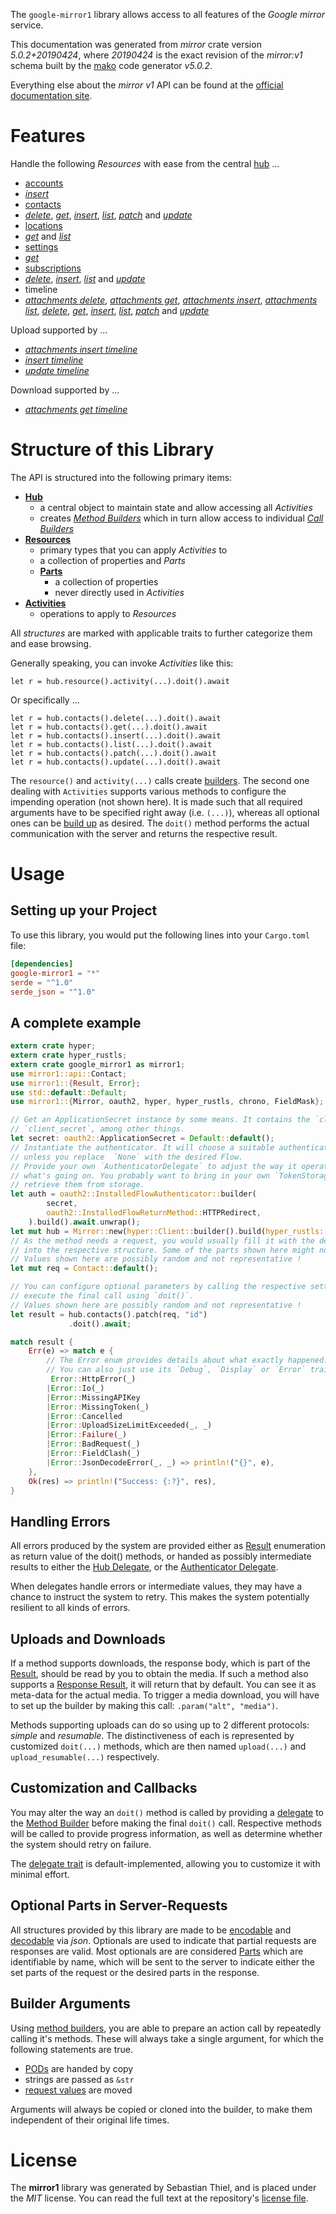 <!---
DO NOT EDIT !
This file was generated automatically from 'src/generator/templates/api/README.md.mako'
DO NOT EDIT !
-->
The `google-mirror1` library allows access to all features of the *Google mirror* service.

This documentation was generated from *mirror* crate version *5.0.2+20190424*, where *20190424* is the exact revision of the *mirror:v1* schema built by the [mako](http://www.makotemplates.org/) code generator *v5.0.2*.

Everything else about the *mirror* *v1* API can be found at the
[official documentation site](https://developers.google.com/glass).
# Features

Handle the following *Resources* with ease from the central [hub](https://docs.rs/google-mirror1/5.0.2+20190424/google_mirror1/Mirror) ... 

* [accounts](https://docs.rs/google-mirror1/5.0.2+20190424/google_mirror1/api::Account)
 * [*insert*](https://docs.rs/google-mirror1/5.0.2+20190424/google_mirror1/api::AccountInsertCall)
* [contacts](https://docs.rs/google-mirror1/5.0.2+20190424/google_mirror1/api::Contact)
 * [*delete*](https://docs.rs/google-mirror1/5.0.2+20190424/google_mirror1/api::ContactDeleteCall), [*get*](https://docs.rs/google-mirror1/5.0.2+20190424/google_mirror1/api::ContactGetCall), [*insert*](https://docs.rs/google-mirror1/5.0.2+20190424/google_mirror1/api::ContactInsertCall), [*list*](https://docs.rs/google-mirror1/5.0.2+20190424/google_mirror1/api::ContactListCall), [*patch*](https://docs.rs/google-mirror1/5.0.2+20190424/google_mirror1/api::ContactPatchCall) and [*update*](https://docs.rs/google-mirror1/5.0.2+20190424/google_mirror1/api::ContactUpdateCall)
* [locations](https://docs.rs/google-mirror1/5.0.2+20190424/google_mirror1/api::Location)
 * [*get*](https://docs.rs/google-mirror1/5.0.2+20190424/google_mirror1/api::LocationGetCall) and [*list*](https://docs.rs/google-mirror1/5.0.2+20190424/google_mirror1/api::LocationListCall)
* [settings](https://docs.rs/google-mirror1/5.0.2+20190424/google_mirror1/api::Setting)
 * [*get*](https://docs.rs/google-mirror1/5.0.2+20190424/google_mirror1/api::SettingGetCall)
* [subscriptions](https://docs.rs/google-mirror1/5.0.2+20190424/google_mirror1/api::Subscription)
 * [*delete*](https://docs.rs/google-mirror1/5.0.2+20190424/google_mirror1/api::SubscriptionDeleteCall), [*insert*](https://docs.rs/google-mirror1/5.0.2+20190424/google_mirror1/api::SubscriptionInsertCall), [*list*](https://docs.rs/google-mirror1/5.0.2+20190424/google_mirror1/api::SubscriptionListCall) and [*update*](https://docs.rs/google-mirror1/5.0.2+20190424/google_mirror1/api::SubscriptionUpdateCall)
* timeline
 * [*attachments delete*](https://docs.rs/google-mirror1/5.0.2+20190424/google_mirror1/api::TimelineAttachmentDeleteCall), [*attachments get*](https://docs.rs/google-mirror1/5.0.2+20190424/google_mirror1/api::TimelineAttachmentGetCall), [*attachments insert*](https://docs.rs/google-mirror1/5.0.2+20190424/google_mirror1/api::TimelineAttachmentInsertCall), [*attachments list*](https://docs.rs/google-mirror1/5.0.2+20190424/google_mirror1/api::TimelineAttachmentListCall), [*delete*](https://docs.rs/google-mirror1/5.0.2+20190424/google_mirror1/api::TimelineDeleteCall), [*get*](https://docs.rs/google-mirror1/5.0.2+20190424/google_mirror1/api::TimelineGetCall), [*insert*](https://docs.rs/google-mirror1/5.0.2+20190424/google_mirror1/api::TimelineInsertCall), [*list*](https://docs.rs/google-mirror1/5.0.2+20190424/google_mirror1/api::TimelineListCall), [*patch*](https://docs.rs/google-mirror1/5.0.2+20190424/google_mirror1/api::TimelinePatchCall) and [*update*](https://docs.rs/google-mirror1/5.0.2+20190424/google_mirror1/api::TimelineUpdateCall)


Upload supported by ...

* [*attachments insert timeline*](https://docs.rs/google-mirror1/5.0.2+20190424/google_mirror1/api::TimelineAttachmentInsertCall)
* [*insert timeline*](https://docs.rs/google-mirror1/5.0.2+20190424/google_mirror1/api::TimelineInsertCall)
* [*update timeline*](https://docs.rs/google-mirror1/5.0.2+20190424/google_mirror1/api::TimelineUpdateCall)

Download supported by ...

* [*attachments get timeline*](https://docs.rs/google-mirror1/5.0.2+20190424/google_mirror1/api::TimelineAttachmentGetCall)



# Structure of this Library

The API is structured into the following primary items:

* **[Hub](https://docs.rs/google-mirror1/5.0.2+20190424/google_mirror1/Mirror)**
    * a central object to maintain state and allow accessing all *Activities*
    * creates [*Method Builders*](https://docs.rs/google-mirror1/5.0.2+20190424/google_mirror1/client::MethodsBuilder) which in turn
      allow access to individual [*Call Builders*](https://docs.rs/google-mirror1/5.0.2+20190424/google_mirror1/client::CallBuilder)
* **[Resources](https://docs.rs/google-mirror1/5.0.2+20190424/google_mirror1/client::Resource)**
    * primary types that you can apply *Activities* to
    * a collection of properties and *Parts*
    * **[Parts](https://docs.rs/google-mirror1/5.0.2+20190424/google_mirror1/client::Part)**
        * a collection of properties
        * never directly used in *Activities*
* **[Activities](https://docs.rs/google-mirror1/5.0.2+20190424/google_mirror1/client::CallBuilder)**
    * operations to apply to *Resources*

All *structures* are marked with applicable traits to further categorize them and ease browsing.

Generally speaking, you can invoke *Activities* like this:

```Rust,ignore
let r = hub.resource().activity(...).doit().await
```

Or specifically ...

```ignore
let r = hub.contacts().delete(...).doit().await
let r = hub.contacts().get(...).doit().await
let r = hub.contacts().insert(...).doit().await
let r = hub.contacts().list(...).doit().await
let r = hub.contacts().patch(...).doit().await
let r = hub.contacts().update(...).doit().await
```

The `resource()` and `activity(...)` calls create [builders][builder-pattern]. The second one dealing with `Activities` 
supports various methods to configure the impending operation (not shown here). It is made such that all required arguments have to be 
specified right away (i.e. `(...)`), whereas all optional ones can be [build up][builder-pattern] as desired.
The `doit()` method performs the actual communication with the server and returns the respective result.

# Usage

## Setting up your Project

To use this library, you would put the following lines into your `Cargo.toml` file:

```toml
[dependencies]
google-mirror1 = "*"
serde = "^1.0"
serde_json = "^1.0"
```

## A complete example

```Rust
extern crate hyper;
extern crate hyper_rustls;
extern crate google_mirror1 as mirror1;
use mirror1::api::Contact;
use mirror1::{Result, Error};
use std::default::Default;
use mirror1::{Mirror, oauth2, hyper, hyper_rustls, chrono, FieldMask};

// Get an ApplicationSecret instance by some means. It contains the `client_id` and 
// `client_secret`, among other things.
let secret: oauth2::ApplicationSecret = Default::default();
// Instantiate the authenticator. It will choose a suitable authentication flow for you, 
// unless you replace  `None` with the desired Flow.
// Provide your own `AuthenticatorDelegate` to adjust the way it operates and get feedback about 
// what's going on. You probably want to bring in your own `TokenStorage` to persist tokens and
// retrieve them from storage.
let auth = oauth2::InstalledFlowAuthenticator::builder(
        secret,
        oauth2::InstalledFlowReturnMethod::HTTPRedirect,
    ).build().await.unwrap();
let mut hub = Mirror::new(hyper::Client::builder().build(hyper_rustls::HttpsConnectorBuilder::new().with_native_roots().https_or_http().enable_http1().enable_http2().build()), auth);
// As the method needs a request, you would usually fill it with the desired information
// into the respective structure. Some of the parts shown here might not be applicable !
// Values shown here are possibly random and not representative !
let mut req = Contact::default();

// You can configure optional parameters by calling the respective setters at will, and
// execute the final call using `doit()`.
// Values shown here are possibly random and not representative !
let result = hub.contacts().patch(req, "id")
             .doit().await;

match result {
    Err(e) => match e {
        // The Error enum provides details about what exactly happened.
        // You can also just use its `Debug`, `Display` or `Error` traits
         Error::HttpError(_)
        |Error::Io(_)
        |Error::MissingAPIKey
        |Error::MissingToken(_)
        |Error::Cancelled
        |Error::UploadSizeLimitExceeded(_, _)
        |Error::Failure(_)
        |Error::BadRequest(_)
        |Error::FieldClash(_)
        |Error::JsonDecodeError(_, _) => println!("{}", e),
    },
    Ok(res) => println!("Success: {:?}", res),
}

```
## Handling Errors

All errors produced by the system are provided either as [Result](https://docs.rs/google-mirror1/5.0.2+20190424/google_mirror1/client::Result) enumeration as return value of
the doit() methods, or handed as possibly intermediate results to either the 
[Hub Delegate](https://docs.rs/google-mirror1/5.0.2+20190424/google_mirror1/client::Delegate), or the [Authenticator Delegate](https://docs.rs/yup-oauth2/*/yup_oauth2/trait.AuthenticatorDelegate.html).

When delegates handle errors or intermediate values, they may have a chance to instruct the system to retry. This 
makes the system potentially resilient to all kinds of errors.

## Uploads and Downloads
If a method supports downloads, the response body, which is part of the [Result](https://docs.rs/google-mirror1/5.0.2+20190424/google_mirror1/client::Result), should be
read by you to obtain the media.
If such a method also supports a [Response Result](https://docs.rs/google-mirror1/5.0.2+20190424/google_mirror1/client::ResponseResult), it will return that by default.
You can see it as meta-data for the actual media. To trigger a media download, you will have to set up the builder by making
this call: `.param("alt", "media")`.

Methods supporting uploads can do so using up to 2 different protocols: 
*simple* and *resumable*. The distinctiveness of each is represented by customized 
`doit(...)` methods, which are then named `upload(...)` and `upload_resumable(...)` respectively.

## Customization and Callbacks

You may alter the way an `doit()` method is called by providing a [delegate](https://docs.rs/google-mirror1/5.0.2+20190424/google_mirror1/client::Delegate) to the 
[Method Builder](https://docs.rs/google-mirror1/5.0.2+20190424/google_mirror1/client::CallBuilder) before making the final `doit()` call. 
Respective methods will be called to provide progress information, as well as determine whether the system should 
retry on failure.

The [delegate trait](https://docs.rs/google-mirror1/5.0.2+20190424/google_mirror1/client::Delegate) is default-implemented, allowing you to customize it with minimal effort.

## Optional Parts in Server-Requests

All structures provided by this library are made to be [encodable](https://docs.rs/google-mirror1/5.0.2+20190424/google_mirror1/client::RequestValue) and 
[decodable](https://docs.rs/google-mirror1/5.0.2+20190424/google_mirror1/client::ResponseResult) via *json*. Optionals are used to indicate that partial requests are responses 
are valid.
Most optionals are are considered [Parts](https://docs.rs/google-mirror1/5.0.2+20190424/google_mirror1/client::Part) which are identifiable by name, which will be sent to 
the server to indicate either the set parts of the request or the desired parts in the response.

## Builder Arguments

Using [method builders](https://docs.rs/google-mirror1/5.0.2+20190424/google_mirror1/client::CallBuilder), you are able to prepare an action call by repeatedly calling it's methods.
These will always take a single argument, for which the following statements are true.

* [PODs][wiki-pod] are handed by copy
* strings are passed as `&str`
* [request values](https://docs.rs/google-mirror1/5.0.2+20190424/google_mirror1/client::RequestValue) are moved

Arguments will always be copied or cloned into the builder, to make them independent of their original life times.

[wiki-pod]: http://en.wikipedia.org/wiki/Plain_old_data_structure
[builder-pattern]: http://en.wikipedia.org/wiki/Builder_pattern
[google-go-api]: https://github.com/google/google-api-go-client

# License
The **mirror1** library was generated by Sebastian Thiel, and is placed 
under the *MIT* license.
You can read the full text at the repository's [license file][repo-license].

[repo-license]: https://github.com/Byron/google-apis-rsblob/main/LICENSE.md

